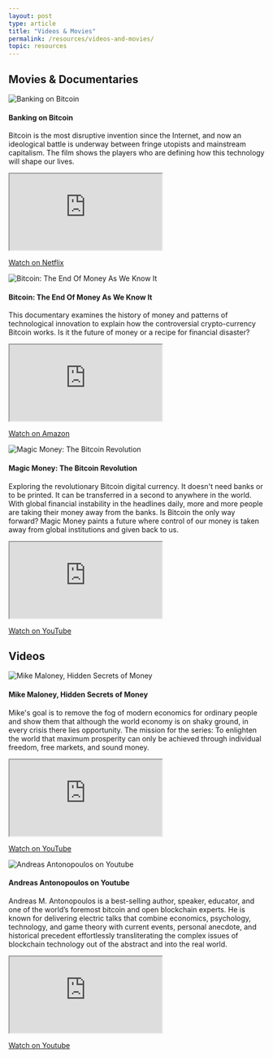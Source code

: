 ```yaml
---
layout: post
type: article
title: "Videos & Movies"
permalink: /resources/videos-and-movies/
topic: resources
---
```


## Movies & Documentaries


<div class="row mt-5">
    <div class="col-md-3">
        <img src="https://www.kanopy.com/sites/default/files/imagecache/vp_thumbnail_medium/video-assets/1465964_landscape.jpg" alt="Banking on Bitcoin" />
    </div>
    <div class="col-md-9">
        <h4>Banking on Bitcoin</h4>
        <p>
            Bitcoin is the most disruptive invention since the Internet, and now an ideological battle is underway between fringe utopists and mainstream capitalism. The film shows the players who are defining how this technology will shape our lives.
        </p>
        <div class="embed-responsive embed-responsive-16by9">
            <iframe class="embed-responsive-item" src="https://www.youtube.com/embed/tmxqlSevtkQ?rel=0" allowfullscreen></iframe>
        </div>
        <p class="mt-3">
            <a class="btn btn-info" href="https://www.netflix.com/title/80154500" target="_blank">Watch on Netflix</a>
        </p>
    </div>
</div>


<div class="row mt-5">
    <div class="col-md-3">
        <img src="https://images-na.ssl-images-amazon.com/images/I/91sNzogxoiL._RI_SX300_.jpg" alt="Bitcoin: The End Of Money As We Know It" />
    </div>
    <div class="col-md-9">
        <h4>Bitcoin: The End Of Money As We Know It</h4>
        <p>
            This documentary examines the history of money and patterns of technological innovation to explain how the controversial crypto-currency Bitcoin works. Is it the future of money or a recipe for financial disaster?
        </p>
        <div class="embed-responsive embed-responsive-16by9">
            <iframe class="embed-responsive-item" src="https://www.youtube.com/embed/lUF6klWuB38?rel=0" allowfullscreen></iframe>
        </div>
        <p class="mt-3">
            <a class="btn btn-info" href="https://www.amazon.com/Bitcoin-End-Money-As-Know/dp/B013HU3WX6" target="_blank">Watch on Amazon</a>
        </p>
    </div>
</div>


<div class="row mt-5">
    <div class="col-md-3">
        <img src="https://images-na.ssl-images-amazon.com/images/I/91y2oyhV1VL._UR150,200_FMJPG_.jpg" alt="Magic Money: The Bitcoin Revolution" />
    </div>
    <div class="col-md-9">
        <h4>Magic Money: The Bitcoin Revolution</h4>
        <p>
            Exploring the revolutionary Bitcoin digital currency. It doesn't need banks or to be printed. It can be transferred in a second to anywhere in the world. With global financial instability in the headlines daily, more and more people are taking their money away from the banks. Is Bitcoin the only way forward? Magic Money paints a future where control of our money is taken away from global institutions and given back to us.
        </p>
        <div class="embed-responsive embed-responsive-16by9">
            <iframe class="embed-responsive-item" src="https://www.youtube.com/embed/PVo5wCSnmSs?rel=0" allowfullscreen></iframe>
        </div>
        <p class="mt-3">
            <a class="btn btn-info" href="https://www.youtube.com/watch?v=PVo5wCSnmSs" target="_blank">Watch on YouTube</a>
        </p>
    </div>
</div>



<h2 class="mt-5">Videos</h2>



<div class="row mt-5">
    <div class="col-md-3">
        <img src="https://i.ytimg.com/vi/dcUJwXhsv1A/hqdefault.jpg" alt="Mike Maloney, Hidden Secrets of Money" />
    </div>
    <div class="col-md-9">
        <h4>Mike Maloney, Hidden Secrets of Money</h4>
        <p>
            Mike's goal is to remove the fog of modern economics for ordinary people and show them that although the world economy is on shaky ground, in every crisis there lies opportunity. The mission for the series: To enlighten the world that maximum prosperity can only be achieved through individual freedom, free markets, and sound money.
        </p>
        <div class="embed-responsive embed-responsive-16by9">
            <iframe class="embed-responsive-item" src="https://www.youtube.com/embed/DyV0OfU3-FU?rel=0" allowfullscreen></iframe>
        </div>
        <p class="mt-3">
            <a class="btn btn-info" href="https://www.youtube.com/playlist?list=PLE88E9ICdiphYjJkeeLL2O09eJoC8r7Dc" target="_blank">Watch on YouTube</a>
        </p>
    </div>
</div>


<div class="row mt-5">
    <div class="col-md-3">
        <img src="https://1v0du31btcp47pxiltbghecr-wpengine.netdna-ssl.com/wp-content/uploads/2013/06/Andreas_M_Antonopoulos_in_Zurich_2016-wiki-300x225.jpg" alt="Andreas Antonopoulos on Youtube" />
    </div>
    <div class="col-md-9">
        <h4>Andreas Antonopoulos on Youtube</h4>
        <p>
            Andreas M. Antonopoulos is a best-selling author, speaker, educator, and one of the world’s foremost bitcoin and open blockchain experts. He is known for delivering electric talks that combine economics, psychology, technology, and game theory with current events, personal anecdote, and historical precedent effortlessly transliterating the complex issues of blockchain technology out of the abstract and into the real world.
        </p>
        <div class="embed-responsive embed-responsive-16by9">
            <iframe class="embed-responsive-item" src="https://www.youtube.com/embed/AecPrwqjbGw?rel=0" allowfullscreen></iframe>
        </div>
        <p class="mt-3">
            <a class="btn btn-info" href="https://www.youtube.com/playlist?list=PLPQwGV1aLnTthcG265_FYSaV24hFScvC0" target="_blank">Watch on Youtube</a>
        </p>
    </div>
</div>
